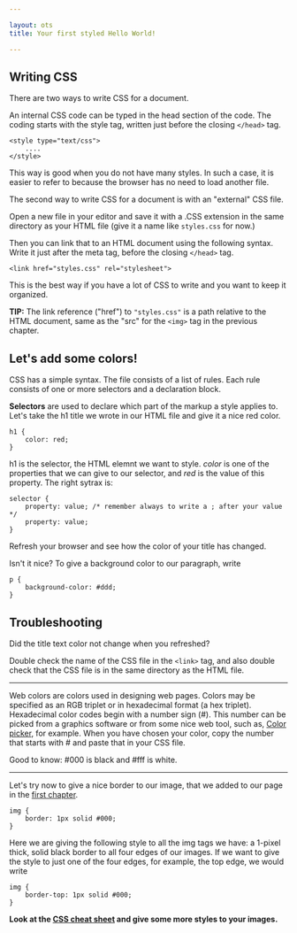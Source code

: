 ```yaml
---

layout: ots
title: Your first styled Hello World!

---
```


## Writing CSS

There are two ways to write CSS for a document.

An internal CSS code can be typed in the head section of the code.
The coding starts with the style tag, written just before the closing
`</head>` tag.

    <style type="text/css">
        ....
    </style>

This way is good when you do not have many styles. In such a case, it is easier
to refer to because the browser has no need to load another file.

The second way to write CSS for a document is with an "external" CSS  file. 

Open a new file in your editor and save it with a .CSS extension in the same
directory as your HTML file (give it a name like `styles.css` for now.)

Then you can link that to an HTML document using the following syntax. 
Write it just after the meta tag, before the closing `</head>` tag.

    <link href="styles.css" rel="stylesheet">

This is the best way if you have a lot of CSS to write and you want to 
keep it organized.

**TIP:** The link reference ("href") to `"styles.css"` is a path relative 
to the HTML document, same as the "src" for the `<img>` tag in the previous 
chapter.

## Let's add some colors!

CSS has a simple syntax.
The file consists of a list of rules. Each rule consists of one or more
selectors and a declaration block.

**Selectors** are used to declare which part of the markup a style applies to.
Let's take the h1 title we wrote in our HTML file and give it a nice red color.

    h1 {
        color: red;
    }

h1 is the selector, the HTML elemnt we want to style.
*color* is one of the properties that we can give to our selector, and *red* is the 
value of this property.
The right sytrax is:

    selector {
        property: value; /* remember always to write a ; after your value */
        property: value;
    }

Refresh your browser and see how the color of your title has changed.

Isn't it nice?
To give a background color to our paragraph, write

    p {
        background-color: #ddd;
    }

## Troubleshooting

Did the title text color not change when you refreshed?

Double check the name of the CSS file in the `<link>` tag, and also 
double check that the CSS file is in the same directory as the HTML 
file.

******

Web colors are colors used in designing web pages. 
Colors may be specified as an RGB triplet or in hexadecimal format (a hex triplet).
Hexadecimal color codes begin with a number sign (#).
This number can be picked from a graphics software or from some nice web tool, such as, [Color picker](http://www.colorpicker.com/), for example.
When you have chosen your color, copy the number that starts with # and paste that in your CSS file.

Good to know: #000 is black and #fff is white.

******

Let's try now to give a nice border to our image, that we added to our page in the [first chapter](structure.md).

    img {
        border: 1px solid #000;
    }

Here we are giving the following style to all the img tags we have: a 1-pixel thick, solid black border to all four edges of our images.
If we want to give the style to just one of the four edges, for example, the top edge, we would write

    img {
        border-top: 1px solid #000;
    }

**Look at the [CSS cheat sheet](http://coding.smashingmagazine.com/2009/07/13/css-3-cheat-sheet-pdf/) and give some more styles to your images.**







